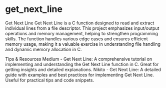 # get_next_line
Get Next Line
Get Next Line is a C function designed to read and extract individual lines from a file descriptor. This project emphasizes input/output operations and memory management, helping to strengthen programming skills. The function handles various edge cases and ensures efficient memory usage, making it a valuable exercise in understanding file handling and dynamic memory allocation in C.

Tips & Resources
Medium - Get Next Line: A comprehensive tutorial on implementing and understanding the Get Next Line function in C. Great for getting insights and detailed explanations.
Nikito - Get Next Line: A detailed guide with examples and best practices for implementing Get Next Line. Useful for practical tips and code snippets.

